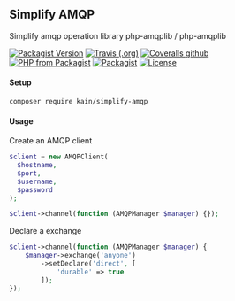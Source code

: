 ## Simplify AMQP

Simplify amqp operation library php-amqplib / php-amqplib

[![Packagist Version](https://img.shields.io/packagist/v/kain/simplify-amqp.svg?style=flat-square)](https://packagist.org/packages/kain/simplify-amqp)
[![Travis (.org)](https://img.shields.io/travis/kainonly/simplify-amqp.svg?style=flat-square)](https://travis-ci.org/kainonly/simplify-amqp)
[![Coveralls github](https://img.shields.io/coveralls/github/kainonly/simplify-amqp.svg?style=flat-square)](https://coveralls.io/github/kainonly/simplify-amqp)
[![PHP from Packagist](https://img.shields.io/packagist/php-v/kain/simplify-amqp.svg?color=blue&style=flat-square)](https://github.com/kainonly/simplify-amqp)
[![Packagist](https://img.shields.io/packagist/dt/kain/simplify-amqp.svg?color=blue&style=flat-square)](https://packagist.org/packages/kain/simplify-amqp)
[![License](https://img.shields.io/packagist/l/kain/simplify-amqp.svg?color=blue&style=flat-square)](https://github.com/kainonly/simplify-amqp/blob/master/LICENSE)

#### Setup

```shell
composer require kain/simplify-amqp
```

#### Usage

Create an AMQP client

```php
$client = new AMQPClient(
  $hostname,
  $port,
  $username,
  $password
);

$client->channel(function (AMQPManager $manager) {});
```

Declare a exchange

```php
$client->channel(function (AMQPManager $manager) {
    $manager->exchange('anyone')
        ->setDeclare('direct', [
            'durable' => true
        ]);
});
```